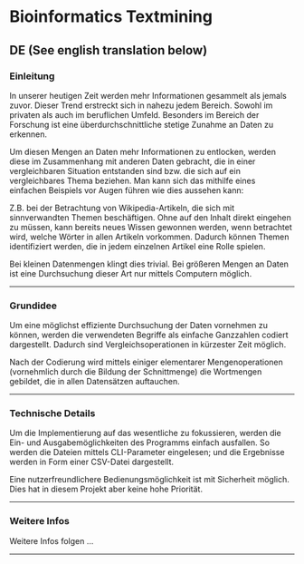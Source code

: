 # Bioinformatics Textmining

## DE (See english translation below)

### Einleitung

In unserer heutigen Zeit werden mehr Informationen gesammelt als jemals zuvor. Dieser Trend erstreckt sich in nahezu jedem Bereich. Sowohl im privaten als auch im beruflichen Umfeld. Besonders im Bereich der Forschung ist eine überdurchschnittliche stetige Zunahme an Daten zu erkennen.

Um diesen Mengen an Daten mehr Informationen zu entlocken, werden diese im Zusammenhang mit anderen Daten gebracht, die in einer vergleichbaren Situation entstanden sind bzw. die sich auf ein vergleichbares Thema beziehen. Man kann sich das mithilfe eines einfachen Beispiels vor Augen führen wie dies aussehen kann:

Z.B. bei der Betrachtung von Wikipedia-Artikeln, die sich mit sinnverwandten Themen beschäftigen. Ohne auf den Inhalt direkt eingehen zu müssen, kann bereits neues Wissen gewonnen werden, wenn betrachtet wird, welche Wörter in allen Artikeln vorkommen. Dadurch können Themen identifiziert werden, die in jedem einzelnen Artikel eine Rolle spielen.

Bei kleinen Datenmengen klingt dies trivial. Bei größeren Mengen an Daten ist eine Durchsuchung dieser Art nur mittels Computern möglich.

---

### Grundidee

Um eine möglichst effiziente Durchsuchung der Daten vornehmen zu können, werden die verwendeten Begriffe als einfache Ganzzahlen codiert dargestellt. Dadurch sind Vergleichsoperationen in kürzester Zeit möglich.

Nach der Codierung wird mittels einiger elementarer Mengenoperationen (vornehmlich durch die Bildung der Schnittmenge) die Wortmengen gebildet, die in allen Datensätzen auftauchen.

---

### Technische Details

Um die Implementierung auf das wesentliche zu fokussieren, werden die Ein- und Ausgabemöglichkeiten des Programms einfach ausfallen. So werden die Dateien mittels CLI-Parameter eingelesen; und die Ergebnisse werden in Form einer CSV-Datei dargestellt.

Eine nutzerfreundlichere Bedienungsmöglichkeit ist mit Sicherheit möglich. Dies hat in diesem Projekt aber keine hohe Priorität.

---

### Weitere Infos

Weitere Infos folgen ...

---

<br>

